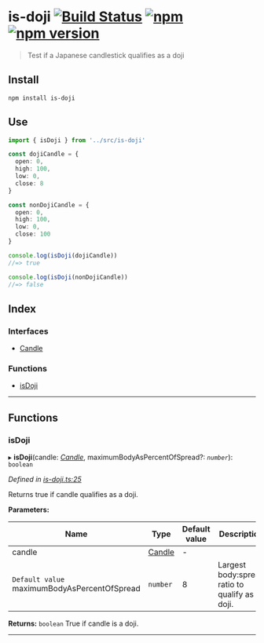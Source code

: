 
is-doji [![Build Status](https://travis-ci.org/EricCrosson/is-doji.svg?branch=master)](https://travis-ci.org/EricCrosson/is-doji) [![npm](https://img.shields.io/npm/dt/is-doji.svg)](https://www.npmjs.com/package/is-doji) [![npm version](https://img.shields.io/npm/v/is-doji.svg)](https://npmjs.org/package/is-doji)
==========================================================================================================================================================================================================================================================================================================================

> Test if a Japanese candlestick qualifies as a doji

Install
-------

```shell
npm install is-doji
```

Use
---

```typescript
import { isDoji } from '../src/is-doji'

const dojiCandle = {
  open: 0,
  high: 100,
  low: 0,
  close: 8
}

const nonDojiCandle = {
  open: 0,
  high: 100,
  low: 0,
  close: 100
}

console.log(isDoji(dojiCandle))
//=> true

console.log(isDoji(nonDojiCandle))
//=> false
```

## Index

### Interfaces

* [Candle](interfaces/candle.md)

### Functions

* [isDoji](#isdoji)

---

## Functions

<a id="isdoji"></a>

###  isDoji

▸ **isDoji**(candle: *[Candle](interfaces/candle.md)*, maximumBodyAsPercentOfSpread?: *`number`*): `boolean`

*Defined in [is-doji.ts:25](https://github.com/ericcrosson/is-doji/blob/e9ea94b/src/is-doji.ts#L25)*

Returns true if candle qualifies as a doji.

**Parameters:**

| Name | Type | Default value | Description |
| ------ | ------ | ------ | ------ |
| candle | [Candle](interfaces/candle.md) | - |
| `Default value` maximumBodyAsPercentOfSpread | `number` | 8 |  Largest body:spread ratio to qualify as a doji. |

**Returns:** `boolean`
True if candle is a doji.

___

